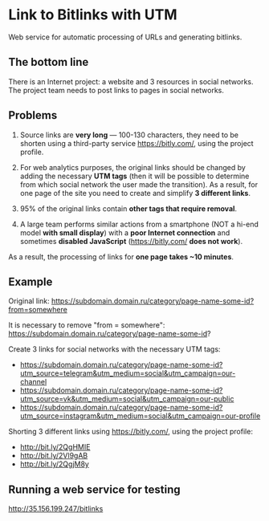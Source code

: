 # Link to Bitlinks with UTM

Web service for automatic processing of URLs and generating bitlinks.

## The bottom line
There is an Internet project: a website and 3 resources in social networks.
The project team needs to post links to pages in social networks.

## Problems
1. Source links are **very long** — 100-130 characters, they need to be shorten using a third-party service https://bitly.com/, using the project profile.

2. For web analytics purposes, the original links should be changed by adding the necessary **UTM tags** (then it will be possible to determine from which social network the user made the transition).
As a result, for one page of the site you need to create and simplify **3 different links**.

3. 95% of the original links contain **other tags that require removal**.

4. A large team performs similar actions from a smartphone (NOT a hi-end model **with small display**) with a **poor Internet connection** and sometimes **disabled JavaScript** (https://bitly.com/ **does not work**).

As a result, the processing of links for **one page takes ~10 minutes**.

## Example
Original link: https://subdomain.domain.ru/category/page-name-some-id?from=somewhere

It is necessary to remove "from = somewhere": https://subdomain.domain.ru/category/page-name-some-id?

Create 3 links for social networks with the necessary UTM tags:
* https://subdomain.domain.ru/category/page-name-some-id?utm_source=telegram&utm_medium=social&utm_campaign=our-channel
* https://subdomain.domain.ru/category/page-name-some-id?utm_source=vk&utm_medium=social&utm_campaign=our-public
* https://subdomain.domain.ru/category/page-name-some-id?utm_source=instagram&utm_medium=social&utm_campaign=our-profile

Shorting 3 different links using https://bitly.com/, using the project profile:
* http://bit.ly/2QgHMIE
* http://bit.ly/2Vl9gAB
* http://bit.ly/2QgjM8y


## Running a web service for testing
http://35.156.199.247/bitlinks
